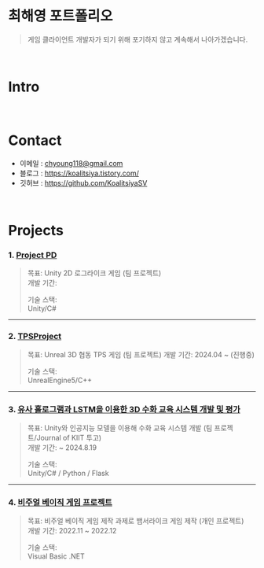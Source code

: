 # 최해영 포트폴리오
> 게임 클라이언트 개발자가 되기 위해 포기하지 않고 계속해서 나아가겠습니다.

</br>

# Intro

</br>

# Contact
- 이메일 : chyoung118@gmail.com
- 블로그 : https://koalitsiya.tistory.com/
- 깃허브 : https://github.com/KoalitsiyaSV

</br>

# Projects
### 1. [Project PD](https://github.com/KoalitsiyaSV/CapstoneDesignUnity)
> 목표: Unity 2D 로그라이크 게임  (팀 프로젝트)  
> 개발 기간: 
>  
>기술 스택:  
> Unity/C#

---

### 2. [TPSProject](https://github.com/KoalitsiyaSV/Unreal-TPS-Project)
> 목표: Unreal 3D 협동 TPS 게임 (팀 프로젝트)
> 개발 기간: 2024.04 ~ (진행중)
>  
>기술 스택:  
>UnrealEngine5/C++ 

---

### 3. [유사 홀로그램과 LSTM을 이용한 3D 수화 교육 시스템 개발 및 평가](https://github.com/KoalitsiyaSV/Development-and-Evaluation-of-a-3D-Sign-Language-Education-System-Using-Pseudo-Holograms-and-LSTM)
> 목표: Unity와 인공지능 모델을 이용해 수화 교육 시스템 개발  (팀 프로젝트/Journal of KIIT 투고)  
>개발 기간: ~ 2024.8.19
>  
>기술 스택:  
> Unity/C# / Python / Flask

---

### 4. [비주얼 베이직 게임 프로젝트](https://github.com/KoalitsiyaSV/Visual-Basic-Game-Project)
> 목표: 비주얼 베이직 게임 제작 과제로 뱀서라이크 게임 제작  (개인 프로젝트)  
>개발 기간: 2022.11 ~ 2022.12
>  
>기술 스택:  
> Visual Basic .NET
